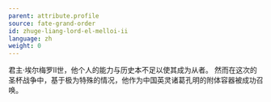 ```yaml
---
parent: attribute.profile
source: fate-grand-order
id: zhuge-liang-lord-el-melloi-ii
language: zh
weight: 0
---
```


君主·埃尔梅罗Ⅱ世，他个人的能力与历史本不足以使其成为从者。
然而在这次的圣杯战争中，基于极为特殊的情况，他作为中国英灵诸葛孔明的附体容器被成功召唤。
